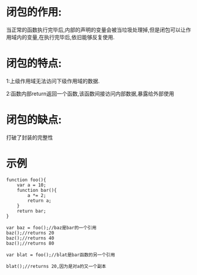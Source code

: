 # 闭包的作用:

​	当正常的函数执行完毕后,内部的声明的变量会被当垃圾处理掉,但是闭包可以让作用域内的变量,在执行完毕后,依旧能够反复使用.

# 闭包的特点:

1:上级作用域无法访问下级作用域的数据.

2:函数内部return返回一个函数,该函数间接访问内部数据,暴露给外部使用

# 闭包的缺点:

打破了封装的完整性

# 示例

```
function foo(){
    var a = 10;
    function bar(){
        a *= 2;
        return a;
    }
    return bar;
}
 
var baz = foo();//baz是bar的一个引用
baz();//returns 20
baz();//returns 40
baz();//returns 80
 
var blat = foo();//blat是bar函数的另一个引用

blat();//returns 20,因为是对a的又一个副本
```

